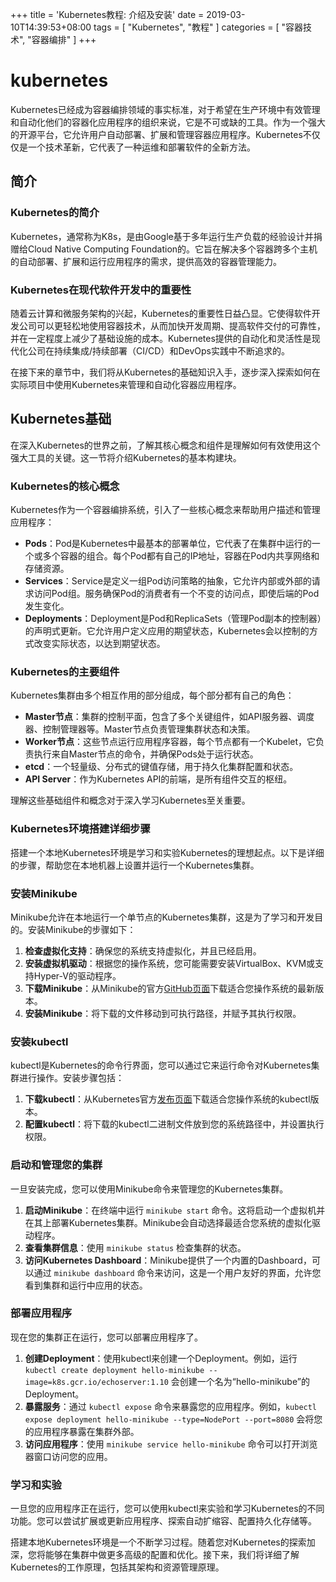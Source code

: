 +++
title = 'Kubernetes教程: 介绍及安装'
date = 2019-03-10T14:39:53+08:00
tags = [
  "Kubernetes",
  "教程"
]
categories = [
  "容器技术",
  "容器编排"
]
+++


# kubernetes

Kubernetes已经成为容器编排领域的事实标准，对于希望在生产环境中有效管理和自动化他们的容器化应用程序的组织来说，它是不可或缺的工具。作为一个强大的开源平台，它允许用户自动部署、扩展和管理容器应用程序。Kubernetes不仅仅是一个技术革新，它代表了一种运维和部署软件的全新方法。

## 简介
### Kubernetes的简介
Kubernetes，通常称为K8s，是由Google基于多年运行生产负载的经验设计并捐赠给Cloud Native Computing Foundation的。它旨在解决多个容器跨多个主机的自动部署、扩展和运行应用程序的需求，提供高效的容器管理能力。

### Kubernetes在现代软件开发中的重要性
随着云计算和微服务架构的兴起，Kubernetes的重要性日益凸显。它使得软件开发公司可以更轻松地使用容器技术，从而加快开发周期、提高软件交付的可靠性，并在一定程度上减少了基础设施的成本。Kubernetes提供的自动化和灵活性是现代化公司在持续集成/持续部署（CI/CD）和DevOps实践中不断追求的。

在接下来的章节中，我们将从Kubernetes的基础知识入手，逐步深入探索如何在实际项目中使用Kubernetes来管理和自动化容器应用程序。

## Kubernetes基础

在深入Kubernetes的世界之前，了解其核心概念和组件是理解如何有效使用这个强大工具的关键。这一节将介绍Kubernetes的基本构建块。

### Kubernetes的核心概念
Kubernetes作为一个容器编排系统，引入了一些核心概念来帮助用户描述和管理应用程序：

- **Pods**：Pod是Kubernetes中最基本的部署单位，它代表了在集群中运行的一个或多个容器的组合。每个Pod都有自己的IP地址，容器在Pod内共享网络和存储资源。
- **Services**：Service是定义一组Pod访问策略的抽象，它允许内部或外部的请求访问Pod组。服务确保Pod的消费者有一个不变的访问点，即使后端的Pod发生变化。
- **Deployments**：Deployment是Pod和ReplicaSets（管理Pod副本的控制器）的声明式更新。它允许用户定义应用的期望状态，Kubernetes会以控制的方式改变实际状态，以达到期望状态。

### Kubernetes的主要组件
Kubernetes集群由多个相互作用的部分组成，每个部分都有自己的角色：

- **Master节点**：集群的控制平面，包含了多个关键组件，如API服务器、调度器、控制管理器等。Master节点负责管理集群状态和决策。
- **Worker节点**：这些节点运行应用程序容器，每个节点都有一个Kubelet，它负责执行来自Master节点的命令，并确保Pods处于运行状态。
- **etcd**：一个轻量级、分布式的键值存储，用于持久化集群配置和状态。
- **API Server**：作为Kubernetes API的前端，是所有组件交互的枢纽。

理解这些基础组件和概念对于深入学习Kubernetes至关重要。

### Kubernetes环境搭建详细步骤

搭建一个本地Kubernetes环境是学习和实验Kubernetes的理想起点。以下是详细的步骤，帮助您在本地机器上设置并运行一个Kubernetes集群。

### 安装Minikube

Minikube允许在本地运行一个单节点的Kubernetes集群，这是为了学习和开发目的。安装Minikube的步骤如下：

1. **检查虚拟化支持**：确保您的系统支持虚拟化，并且已经启用。
2. **安装虚拟机驱动**：根据您的操作系统，您可能需要安装VirtualBox、KVM或支持Hyper-V的驱动程序。
3. **下载Minikube**：从Minikube的官方[GitHub页面](https://github.com/kubernetes/minikube/releases)下载适合您操作系统的最新版本。
4. **安装Minikube**：将下载的文件移动到可执行路径，并赋予其执行权限。

### 安装kubectl

kubectl是Kubernetes的命令行界面，您可以通过它来运行命令对Kubernetes集群进行操作。安装步骤包括：

1. **下载kubectl**：从Kubernetes官方[发布页面](https://kubernetes.io/docs/tasks/tools/install-kubectl/)下载适合您操作系统的kubectl版本。
2. **配置kubectl**：将下载的kubectl二进制文件放到您的系统路径中，并设置执行权限。

### 启动和管理您的集群

一旦安装完成，您可以使用Minikube命令来管理您的Kubernetes集群。

1. **启动Minikube**：在终端中运行 `minikube start` 命令。这将启动一个虚拟机并在其上部署Kubernetes集群。Minikube会自动选择最适合您系统的虚拟化驱动程序。
2. **查看集群信息**：使用 `minikube status` 检查集群的状态。
3. **访问Kubernetes Dashboard**：Minikube提供了一个内置的Dashboard，可以通过 `minikube dashboard` 命令来访问，这是一个用户友好的界面，允许您看到集群和运行中应用的状态。

### 部署应用程序

现在您的集群正在运行，您可以部署应用程序了。

1. **创建Deployment**：使用kubectl来创建一个Deployment。例如，运行 `kubectl create deployment hello-minikube --image=k8s.gcr.io/echoserver:1.10` 会创建一个名为“hello-minikube”的Deployment。
2. **暴露服务**：通过 `kubectl expose` 命令来暴露您的应用程序。例如，`kubectl expose deployment hello-minikube --type=NodePort --port=8080` 会将您的应用程序暴露在集群外部。
3. **访问应用程序**：使用 `minikube service hello-minikube` 命令可以打开浏览器窗口访问您的应用。

### 学习和实验

一旦您的应用程序正在运行，您可以使用kubectl来实验和学习Kubernetes的不同功能。您可以尝试扩展或更新应用程序、探索自动扩缩容、配置持久化存储等。

搭建本地Kubernetes环境是一个不断学习过程。随着您对Kubernetes的探索加深，您将能够在集群中做更多高级的配置和优化。接下来，我们将详细了解Kubernetes的工作原理，包括其架构和资源管理原理。